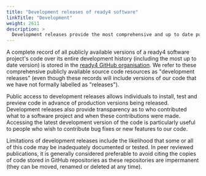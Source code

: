 ```yaml
---
title: "Development releases of ready4 software"
linkTitle: "Development"
weight: 2611
description: >
  Development releases provide the most comprehensive and up to date public record of a ready4 project's source code but may be poorly documented and tested.
---
```


A complete record of all publicly available versions of a ready4 software project's code over its entire development history (including the most up to date version) is stored in the [ready4 GitHub organisation](https://github.com/ready4-dev). We refer to these comprehensive publicly available source code resources as "development releases" (even though these records will include versions of our code that we have not formally labelled as "releases"). 

Public access to development releases allows individuals to install, test and preview code in advance of production versions being released. Development releases also provide transparency as to who contributed what to a software project and when these contributions were made. Accessing the latest development version of the code is particularly useful to people who wish to contribute bug fixes or new features to our code. 

Limitations of development releases include the likelihood that some or all of this code may be inadequately documented or tested. In peer reviewed publications, it is generally considered preferable to avoid citing the copies of code stored in GitHub repositories  as these repositories are impermanent (they can be moved, renamed or deleted at any time).

